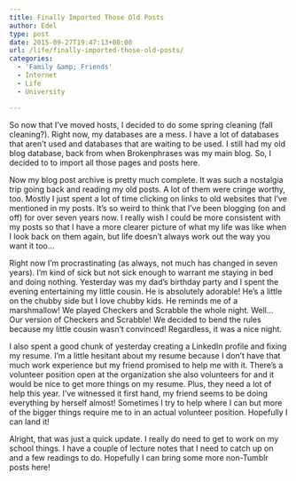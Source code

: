 ```yaml
---
title: Finally Imported Those Old Posts
author: Edel
type: post
date: 2015-09-27T19:47:13+00:00
url: /life/finally-imported-those-old-posts/
categories:
  - 'Family &amp; Friends'
  - Internet
  - Life
  - University

---
```

So now that I&#8217;ve moved hosts, I decided to do some spring cleaning (fall cleaning?). Right now, my databases are a mess. I have a lot of databases that aren&#8217;t used and databases that are waiting to be used. I still had my old blog database, back from when Brokenphrases was my main blog. So, I decided to to import all those pages and posts here.

Now my blog post archive is pretty much complete. It was such a nostalgia trip going back and reading my old posts. A lot of them were cringe worthy, too. Mostly I just spent a lot of time clicking on links to old websites that I&#8217;ve mentioned in my posts. It&#8217;s so weird to think that I&#8217;ve been blogging (on and off) for over seven years now. I really wish I could be more consistent with my posts so that I have a more clearer picture of what my life was like when I look back on them again, but life doesn&#8217;t always work out the way you want it too&#8230;

Right now I&#8217;m procrastinating (as always, not much has changed in seven years). I&#8217;m kind of sick but not sick enough to warrant me staying in bed and doing nothing. Yesterday was my dad&#8217;s birthday party and I spent the evening entertaining my little cousin. He is absolutely adorable! He&#8217;s a little on the chubby side but I love chubby kids. He reminds me of a marshmallow! We played Checkers and Scrabble the whole night. Well&#8230; Our version of Checkers and Scrabble! We decided to bend the rules because my little cousin wasn&#8217;t convinced! Regardless, it was a nice night.

I also spent a good chunk of yesterday creating a LinkedIn profile and fixing my resume. I&#8217;m a little hesitant about my resume because I don&#8217;t have that much work experience but my friend promised to help me with it. There&#8217;s a volunteer position open at the organization she also volunteers for and it would be nice to get more things on my resume. Plus, they need a lot of help this year. I&#8217;ve witnessed it first hand, my friend seems to be doing everything by herself almost! Sometimes I try to help where I can but more of the bigger things require me to in an actual volunteer position. Hopefully I can land it!

Alright, that was just a quick update. I really do need to get to work on my school things. I have a couple of lecture notes that I need to catch up on and a few readings to do. Hopefully I can bring some more non-Tumblr posts here!

<ol class="footnote">
</ol>